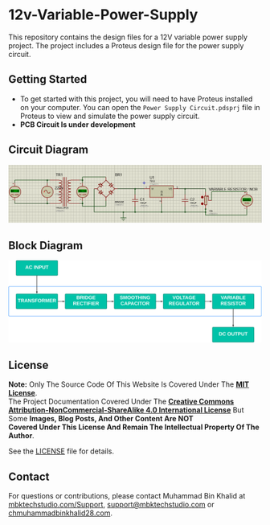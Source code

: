 # 12v-Variable-Power-Supply 

This repository contains the design files for a 12V variable power supply project. The project includes a Proteus design file for the power supply circuit.


## Getting Started

- To get started with this project, you will need to have Proteus installed on your computer. You can open the `Power Supply Circuit.pdsprj` file in Proteus to view and simulate the power supply circuit.
- **PCB Circuit Is under development**

## Circuit Diagram

![Circuit Diagram](CircuitImg.png)

## Block Diagram

![PCB Layout](BlockDiagram.png)


## License
 

**Note:** Only The Source Code Of This Website Is Covered Under The **[MIT License](https://opensource.org/license/mit)**.  
The Project Documentation Covered Under The **[Creative Commons Attribution-NonCommercial-ShareAlike 4.0 International License](https://creativecommons.org/licenses/by-nc-sa/4.0/)** But Some **Images, Blog Posts, And Other Content Are NOT  
Covered Under This License And Remain The Intellectual Property Of The Author**.

See the [LICENSE](LICENSE.md) file for details.
 
## Contact

For questions or contributions, please contact Muhammad Bin Khalid at [mbktechstudio.com/Support](https://mbktechstudio.com/Support/?Project=12v-Var-PSU), [support@mbktechstudio.com](mailto:support@mbktechstudio.com) or [chmuhammadbinkhalid28.com](mailto:chmuhammadbinkhalid28.com).